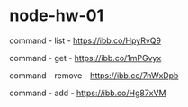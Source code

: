 # node-hw-01



command - list - https://ibb.co/HpyRvQ9

command - get - https://ibb.co/1mPGvyx

command - remove - https://ibb.co/7nWxDpb

command - add - https://ibb.co/Hg87xVM
